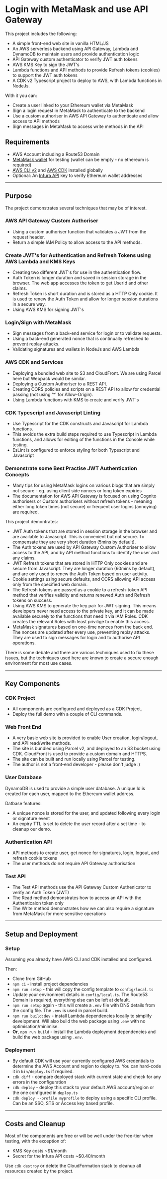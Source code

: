 # Login with MetaMask and use API Gateway

This project includes the following:
- A simple front-end web site in vanilla HTML/JS
- An AWS serverless backend using API Gateway, Lambda and DynamoDB to maintain users and provide authentication logic
- API Gateway custom authenticator to verify JWT auth tokens
- AWS KMS Key to sign the JWT's
- Lambda functions and API methods to provide Refresh tokens (cookies) to support the JWT auth tokens
- A CDK v2 Typescript project to deploy to AWS, with Lambda functions in NodeJs.

With it you can:
- Create a user linked to your Ethereum wallet via MetaMask
- Sign a login request in MetaMask to authenticate to the backend
- Use a custom authoriser in AWS API Gateway to authenticate and allow access to API methods
- Sign messages in MetaMask to access write methods in the API

## Requirements

- AWS Account including a Route53 Domain
- [MetaMask wallet](https://metamask.io/) for testing (wallet can be empty - no ethereum is required)
- [AWS CLI v2](https://docs.aws.amazon.com/cli/latest/userguide/getting-started-install.html) and [AWS CDK](https://docs.aws.amazon.com/cdk/v2/guide/getting_started.html#getting_started_install) installed globally
- Optional: An [Infura API](https://infura.io/) key to verify Ethereum wallet addresses


---
## Purpose

The project demonstrates several techniques that may be of interest.

### AWS API Gateway Custom Authoriser
- Using a custom authoriser function that validates a JWT from the request header.
- Return a simple IAM Policy to allow access to the API methods.

### Create JWT's for Authentication and Refresh Tokens using AWS Lambda and KMS Keys
- Creating two different JWT's for use in the authentication flow.
- Auth Token is longer duration and saved in session storage in the browser. The web app accesses the token to get UserId and other claims.
- Refresh Token is short duration and is stored as a HTTP Only cookie. It is used to renew the Auth Token and allow for longer session durations in a secure way.
- Using AWS KMS for signing JWT's

### Login/Sign with MetaMask
- Sign messages from a back-end service for login or to validate requests.
- Using a back-end generated nonce that is continually refreshed to prevent replay attacks.
- Validating signatures and wallets in NodeJs and AWS Lambda

### AWS CDK and Services
- Deploying a bundled web site to S3 and CloudFront. We are using Parcel here but Webpack would be similar.
- Deploying a Custom Authoriser to a REST API.
- Creating CORS policies and scripts on a REST API to allow for credential passing (not using '*' for Allow-Origin).
- Using Lambda functions with KMS to create and verify JWT's

### CDK Typescript and Javascript Linting
- Use Typescript for the CDK constructs and Javascript for Lambda functions.
- This avoids the extra build steps required to use Typescript in Lambda functions, and allows for editing of the functions in the Console while testing.
- EsLint is configured to enforce styling for both Typescript and Javascript

### Demonstrate some Best Practise JWT Authentication Concepts
- Many tips for using MetaMask logins on various blogs that are simply not secure - eg. using client side nonces or long token expiries
- The documentation for AWS API Gateway is focused on using Cognito authorisers or Custom authorisers without refresh tokens - meaning either long token times (not secure) or frequent user logins (annoying) are required.

This project demontrates:
- JWT Auth tokens that are stored in session storage in the browser and are available to Javascript. This is convenient but not secure. To compensate they are very short duration (5mins by default).
- The Auth tokens are used by API Gateway Custom Authoriser to allow access to the API, and by API method functions to identify the user and any claims.
- JWT Refresh tokens that are stored in HTTP Only cookies and are secure from Javascript. They are longer duration (60mins by default), and are only used to renew the Auth Token based on user activity.
- Cookie settings using secure defaults, and CORS allowing API access only from the specified web domain.
- The Refresh tokens are passed as a cookie to a refresh-token API method that verifies validity and returns renewed Auth and Refresh tokens on success.
- Using AWS KMS to generate the key pair for JWT signing. This means developers never need access to the private key, and it can be made available securely to the functions that need it via IAM Roles. CDK creates the relevant Roles with least privilige to enable this access.
- MetaMask signatures based on one-time nonces from the back end. The nonces are updated after every use, preventing replay attacks. They are used to sign messages for login and to authorise API operations.

There is some debate and there are various techniques used to fix these issues, but the techniques used here are known to create a secure enough environment for most use cases.

---
## Key Components

### CDK Project

- All components are configured and deployed as a CDK Project.
- Deploy the full demo with a couple of CLI commands.

### Web Front End

- A very basic web site is provided to enable User creation, login/logout, and API read/write methods.
- The site is bundled using Parcel v2, and deployed to an S3 bucket using CDK. CloudFront is used to provide a custom domain and HTTPS.
- The site can be built and run locally using Parcel for testing.
- The author is not a front-end developer - please don't judge :)

### User Database

DynamoDB is used to provide a simple user database. A unique Id is created for each user, mapped to the Ethereum wallet address.

Datbase features:
- A unique nonce is stored for the user, and updated following every login or signature event
- An expiry TTL is set to delete the user record after a set time - to cleanup our demo.

### Authentication API

- API methods to create user, get nonce for signatures, login, logout, and refresh cookie tokens
- The user methods do not require API Gateway authorisation

### Test API

- The Test API methods use the API Gateway Custom Authenicator to verify an Auth Token (JWT)
- The Read method demonstrates how to access an API with the Authenticaion token only
- The Write method demonstrates how we can also require a signature from MetaMask for more sensitive operations

---
## Setup and Deployment

### Setup

Assuming you already have AWS CLI and CDK installed and configured.

Then:
- Clone from GitHub
- `npm ci` - install project dependencies
- `npm run setup` - this will copy the config template to `config/local.ts`
- Update your environment details in `config/local.ts`. The Route53 Domain is required, everything else can be left at default.
- `npm run setup` again - this will create a `.env` file with DNS details from the config file. The `.env` is used in parcel build.
- `npm run build:dev` - install Lambda dependencies locally to simplify development. Will also build the web package using `.env` with no optimisation/minimise.
- **Or**, `npm run build` - install the Lambda deployment dependencies and build the web package using `.env`.

### Deployment

- By default CDK will use your currently configured AWS credentials to determine the AWS Account and region to deploy to. You can hard-code it in `bin/deploy.ts` if required.
- `cdk diff` - compare deployed stack with current state and check for any errors in the configuration
- `cdk deploy` - deploy this stack to your default AWS account/region or the one configured in `deploy.ts`
- `cdk deploy --profile myprofile` to deploy using a specific CLI profile. Can be an SSO, STS or Access key based profile.

---
## Costs and Cleanup

Most of the components are free or will be well under the free-tier when testing, with the exception of:
- KMS Key costs ~$1/month
- Secret for the Infura API costs ~$0.40/month

Use `cdk destroy` or delete the CloudFormation stack to cleanup all resources created by the project.
